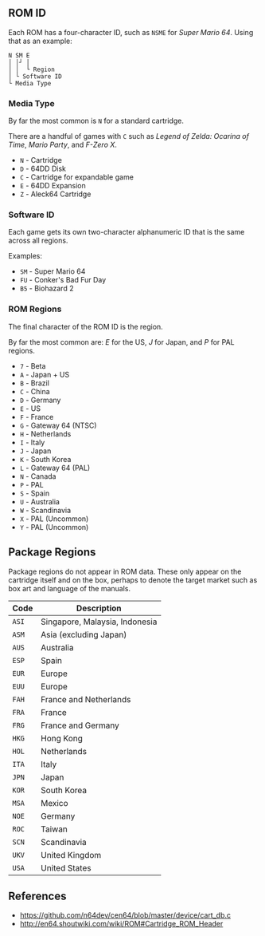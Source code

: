 ## ROM ID

Each ROM has a four-character ID, such as `NSME` for *Super Mario 64*.
Using that as an example:

```
N SM E
│ │┘ │
│ │  └ Region
│ └ Software ID
└ Media Type
```

### Media Type

By far the most common is `N` for a standard cartridge.

There are a handful of games with `C` such as *Legend of Zelda: Ocarina of Time*,
*Mario Party*, and *F-Zero X*.

* `N` - Cartridge
* `D` - 64DD Disk
* `C` - Cartridge for expandable game
* `E` - 64DD Expansion
* `Z` - Aleck64 Cartridge

### Software ID

Each game gets its own two-character alphanumeric ID that is the same across all regions.

Examples:

* `SM` - Super Mario 64
* `FU` - Conker's Bad Fur Day
* `B5` - Biohazard 2

### ROM Regions

The final character of the ROM ID is the region.

By far the most common are:
*E* for the US, *J* for Japan, and *P* for PAL regions.

* `7` - Beta
* `A` - Japan + US
* `B` - Brazil
* `C` - China
* `D` - Germany
* `E` - US
* `F` - France
* `G` - Gateway 64 (NTSC)
* `H` - Netherlands
* `I` - Italy
* `J` - Japan
* `K` - South Korea
* `L` - Gateway 64 (PAL)
* `N` - Canada
* `P` - PAL
* `S` - Spain
* `U` - Australia
* `W` - Scandinavia
* `X` - PAL (Uncommon)
* `Y` - PAL (Uncommon)

## Package Regions

Package regions do not appear in ROM data. These only appear on the cartridge itself
and on the box, perhaps to denote the target market such as box art and language of the manuals.

| Code   | Description                    |
| ------ | ------------------------------ |
| `ASI`  | Singapore, Malaysia, Indonesia |
| `ASM`  | Asia (excluding Japan)         |
| `AUS`  | Australia                      |
| `ESP`  | Spain                          |
| `EUR`  | Europe                         |
| `EUU`  | Europe                         |
| `FAH`  | France and Netherlands         |
| `FRA`  | France                         |
| `FRG`  | France and Germany             |
| `HKG`  | Hong Kong                      |
| `HOL`  | Netherlands                    |
| `ITA`  | Italy                          |
| `JPN`  | Japan                          |
| `KOR`  | South Korea                    |
| `MSA`  | Mexico                         |
| `NOE`  | Germany                        |
| `ROC`  | Taiwan                         |
| `SCN`  | Scandinavia                    |
| `UKV`  | United Kingdom                 |
| `USA`  | United States                  |

## References

* https://github.com/n64dev/cen64/blob/master/device/cart_db.c
* http://en64.shoutwiki.com/wiki/ROM#Cartridge_ROM_Header
